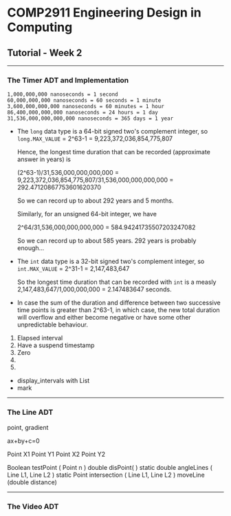 # **COMP2911** Engineering Design in Computing
## Tutorial - Week 2
***
### The Timer ADT and Implementation

	1,000,000,000 nanoseconds = 1 second
	60,000,000,000 nanoseconds = 60 seconds = 1 minute 
	3,600,000,000,000 nanoseconds = 60 minutes = 1 hour
	86,400,000,000,000 nanoseconds = 24 hours = 1 day
	31,536,000,000,000,000 nanoseconds = 365 days = 1 year

*	The `long` data type is a 64-bit signed two's complement integer, so `long.MAX_VALUE` = 2^63-1 = 9,223,372,036,854,775,807
	
	Hence, the longest time duration that can be recorded (approximate answer in years) is

	(2^63-1)/31,536,000,000,000,000 = 9,223,372,036,854,775,807/31,536,000,000,000,000 = 292.47120867753601620370

	So we can record up to about 292 years and 5 months.

	Similarly, for an unsigned 64-bit integer, we have

	2^64/31,536,000,000,000,000 = 584.94241735507203247082

	So we can record up to about 585 years. 292 years is probably enough...

*	The `int` data type is a 32-bit signed two's complement integer, so `int.MAX_VALUE` = 2^31-1 =  2,147,483,647

	So the longest time duration that can be recorded with `int` is a measly 2,147,483,647/1,000,000,000 = 2.147483647 seconds.

*	In case the sum of the duration and difference between two successive time points is greater than 2^63-1, in which case, the new total duration will overflow and either become negative or have some other unpredictable behaviour.


1.	Elapsed interval
2.	Have a suspend timestamp 
3.	Zero
4. 
5. 

*	display_intervals with List
*	mark

***
### The Line ADT

point, gradient

ax+by+c=0

Point X1
Point Y1
Point X2
Point Y2

Boolean testPoint ( Point n )
double disPoint( )
static double angleLines ( Line L1, Line L2 )
static Point intersection ( Line L1, Line L2 )
moveLine (double distance)

***
### The Video ADT

